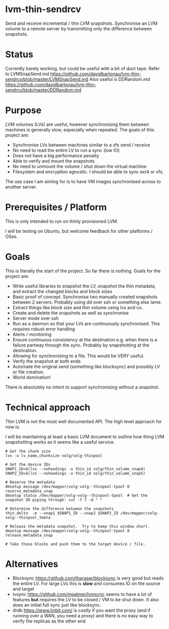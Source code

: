 # lvm-thin-sendrcv
Send and receive incremental / thin LVM snapshots.  Synchronise an LVM volume to a remote server by transmitting only the difference between snapshots.

# Status
Currently barely working, but could be useful with a bit of duct tape.
Refer to LVMSnapSend.md https://github.com/davidbartonau/lvm-thin-sendrcv/blob/master/LVMSnapSend.md
Also useful is DDRandom.md https://github.com/davidbartonau/lvm-thin-sendrcv/blob/master/DDRandom.md

# Purpose 
LVM volumes (LVs) are useful, however synchronising them between machines is generally slow, especially when repeated.  The goals of this project are:
- Synchronise LVs between machines similar to a zfs send / receive
- No need to read the entire LV to run a sync (low IO)
- Does not have a big performance penalty
- Able to verify and mount the snapshots 
- No need to unmount the volume / shut down the virtual machine
- Filesystem and encryption agnostic.  I should be able to sync ext4 or xfs.

The use case I am aiming for is to have VM images synchronised across to another server.

# Prerequisites / Platform
This is only intended to run on thinly provisioned LVM.

I will be testing on Ubuntu, but welcome feedback for other platforms / OSes.

# Goals
This is literally the start of the project.  So far there is nothing.  Goals for the project are:
- Write useful libraries to snapshot the LV, snapshot the thin metadata, and extract the changed blocks and block sizes
- Basic proof of concept.  Synchronise two manually created snapshots between 2 servers.  Probably using dd over ssh or something else lame.
- Extract things like block size and thin volume using lvs and co.
- Create and delete the snapshots as well as synchronise
- Server mode over ssh
- Run as a daemon so that your LVs are continuously synchronised.  This requires robust error handling
- Alerts / monitoring
- Ensure continuous consistency at the destination e.g. when there is a failure partway through the sync.  Probably by snapshotting at the destination.
- Allowing for synchronising to a file.  This would be VERY useful.
- Verify the snapshot at both ends
- Automate the original send (something like blocksync) and possibly LV or file creation.
- World domination!

There is absolutely no intent to support synchronising without a snapshot.

# Technical approach
Thin LVM is not the most well documented API.  The high level approach for now is:

I will be maintaining at least a basic LVM document to outline how thing LVM snapshotting works as it seems like a useful service.
```
# Get the chunk size
lvs -o lv_name,chunksize volg/volg-thinpool

# Get the device IDs
SNAP1_ID=$(lvs --noheadings -o thin_id volg/thin_volume_snap4)
SNAP2_ID=$(lvs --noheadings -o thin_id volg/thin_volume_snap5)

# Reserve the metadata
dmsetup message /dev/mapper/volg-volg--thinpool-tpool 0 reserve_metadata_snap
dmsetup status /dev/mapper/volg-volg--thinpool-tpool  # Get the snapshot ID piping through: cut -f 7 -d " "

# Determine the difference between the snapshots
thin_delta  -m --snap1 $SNAP1_ID --snap2 $SNAP2_ID /dev/mapper/volg-volg--thinpool_tmeta

# Release the metadata snapshot.  Try to keep this window short.
dmsetup message /dev/mapper/volg-volg--thinpool-tpool 0 release_metadata_snap

# Take those blocks and push them to the target device / file.
```


# Alternatives
- Blocksync https://github.com/theraser/blocksync is very good but reads the entire LV.  For large LVs this is **slow** and consumes IO on the source and target
- lvsync https://github.com/mpalmer/lvmsync seems to have a lot of features **but** requires the LV to be closed / VM to be shut down.  It also does an initial full sync just like blocksync.
- drdb https://www.linbit.com/ is costly if you want the proxy (and if running over a WAN, you need a proxy) and there is no easy way to verify the replicas as the other end
